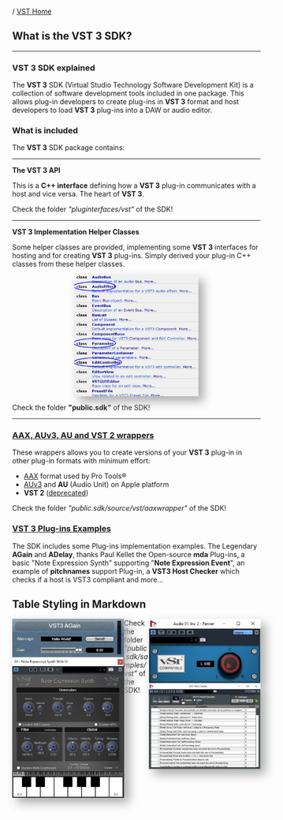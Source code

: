 / [VST Home](../Index.md)

## What is the VST 3 SDK?

---

### VST 3 SDK explained

The **VST 3** SDK (Virtual Studio Technology Software Development Kit) is a collection of software development tools included in one package. This allows plug-in developers to create plug-ins in **VST 3** format and host developers to load **VST 3** plug-ins into a DAW or audio editor.

### What is included

The **VST 3** SDK package contains:

---

**The VST 3 API**

This is a **C++ interface** defining how a **VST 3** plug-in communicates with a host and vice versa. The heart of **VST 3**.

Check the folder *"pluginterfaces/vst"* of the SDK!

---

**VST 3 Implementation Helper Classes**

Some helper classes are provided, implementing some **VST 3** interfaces for hosting and for creating **VST 3** plug-ins. Simply derived your plug-in C++ classes from these helper classes.

<img 
    style="display: block; 
           margin-left: auto;
           margin-right: auto;
           width: 50%;
           filter: drop-shadow(10px 10px 10px #aaaaaa);"
    src="../resources/what_is_1.png">
</img>

Check the folder **"public.sdk"** of the SDK!

---

### [AAX, AUv3, AU and VST 2 wrappers](../What+is+the+VST+3+SDK/Wrappers/Index.md)

These wrappers allows you to create versions of your **VST 3** plug-in in other plug-in formats with minimum effort:
- [AAX](http://apps.avid.com/aax-portal/) format used by Pro Tools®
- [AUv3](https://developer.apple.com/documentation/audiotoolbox) and **AU** (Audio Unit) on Apple platform
- **VST 2** ([deprecated](https://www.steinberg.net/en/newsandevents/news/newsdetail/article/vst-2-coming-to-an-end-4727.html))

Check the folder *"public.sdk/source/vst/aaxwrapper"* of the SDK!

### [VST 3 Plug-ins Examples](../What+is+the+VST+3+SDK/Plug-in+Examples.md)

The SDK includes some Plug-ins implementation examples. The Legendary **AGain** and **ADelay**, thanks Paul Kellet the Open-source **mda** Plug-ins, a basic "Note Expression Synth" supporting "**Note Expression Event**", an example of **pitchnames** support Plug-in, a **VST3 Host Checker** which checks if a host is VST3 compliant and more...

## Table Styling in Markdown

<img 
    style="display: block;
           float: left;
           margin-left: auto;
           margin-right: auto;
           width: 45%;
           filter: drop-shadow(10px 10px 10px #aaaaaa);"
    src="../resources/what_is_2.jpg">
</img>
<img 
    style="display: block;
           float: right;
           margin-left: auto;
           margin-right: auto;
           width: 45%;
           filter: drop-shadow(10px 10px 10px #aaaaaa);"
    src="../resources/what_is_3.jpg">
</img>
<img 
    style="display: block;
           float: left;
           margin-left: auto;
           margin-right: auto;
           width: 45%;
           filter: drop-shadow(10px 10px 10px #aaaaaa);"
    src="../resources/what_is_4.jpg">
</img>

<img 
    style="display: block;
           float: right;
           margin-left: auto;
           margin-right: auto; 
           width: 45%;
           filter: drop-shadow(10px 10px 10px #aaaaaa);"
    src="../resources/what_is_5.jpg">
</img>

Check the folder *"public.sdk/samples/vst"* of the SDK!